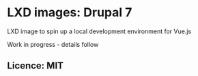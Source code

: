 # LXD images: Drupal 7
LXD image to spin up a local development environment for Vue.js

Work in progress - details follow

## Licence: MIT
